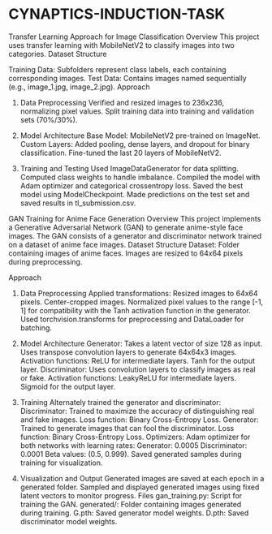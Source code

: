 # CYNAPTICS-INDUCTION-TASK

Transfer Learning Approach for Image Classification
Overview
This project uses transfer learning with MobileNetV2 to classify images into two categories.
Dataset Structure

Training Data: Subfolders represent class labels, each containing corresponding images.
Test Data: Contains images named sequentially (e.g., image_1.jpg, image_2.jpg).
Approach

1. Data Preprocessing
Verified and resized images to 236x236, normalizing pixel values.
Split training data into training and validation sets (70%/30%).

2. Model Architecture
Base Model: MobileNetV2 pre-trained on ImageNet.
Custom Layers: Added pooling, dense layers, and dropout for binary classification.
Fine-tuned the last 20 layers of MobileNetV2.
3. Training and Testing
Used ImageDataGenerator for data splitting.
Computed class weights to handle imbalance.
Compiled the model with Adam optimizer and categorical crossentropy loss.
Saved the best model using ModelCheckpoint.
Made predictions on the test set and saved results in tl_submission.csv.


GAN Training for Anime Face Generation
Overview
This project implements a Generative Adversarial Network (GAN) to generate anime-style face images. The GAN consists of a generator and discriminator network trained on a dataset of anime face images.
Dataset Structure
Dataset: Folder containing images of anime faces.
Images are resized to 64x64 pixels during preprocessing.

Approach

1. Data Preprocessing
Applied transformations:
Resized images to 64x64 pixels.
Center-cropped images.
Normalized pixel values to the range [-1, 1] for compatibility with the Tanh activation function in the generator.
Used torchvision.transforms for preprocessing and DataLoader for batching.

2. Model Architecture
Generator:
Takes a latent vector of size 128 as input.
Uses transpose convolution layers to generate 64x64x3 images.
Activation functions:
ReLU for intermediate layers.
Tanh for the output layer.
Discriminator:
Uses convolution layers to classify images as real or fake.
Activation functions:
LeakyReLU for intermediate layers.
Sigmoid for the output layer.

3. Training
Alternately trained the generator and discriminator:
Discriminator:
Trained to maximize the accuracy of distinguishing real and fake images.
Loss function: Binary Cross-Entropy Loss.
Generator:
Trained to generate images that can fool the discriminator.
Loss function: Binary Cross-Entropy Loss.
Optimizers:
Adam optimizer for both networks with learning rates:
Generator: 0.0005
Discriminator: 0.0001
Beta values: (0.5, 0.999).
Saved generated samples during training for visualization.

4. Visualization and Output
Generated images are saved at each epoch in a generated folder.
Sampled and displayed generated images using fixed latent vectors to monitor progress.
Files
gan_training.py: Script for training the GAN.
generated/: Folder containing images generated during training.
G.pth: Saved generator model weights.
D.pth: Saved discriminator model weights.


